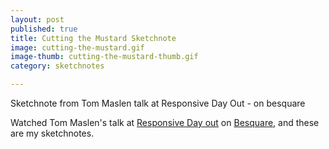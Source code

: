 ```yaml
---
layout: post
published: true
title: Cutting the Mustard Sketchnote
image: cutting-the-mustard.gif
image-thumb: cutting-the-mustard-thumb.gif
category: sketchnotes

---
```


Sketchnote from Tom Maslen talk at Responsive Day Out - on besquare

Watched Tom Maslen's talk at <a href="http://responsiveconf.com">Responsive Day out</a> on <a href="http://www.besquare.me/session/cutting-the-mustard/">Besquare</a>, and these are my sketchnotes.
